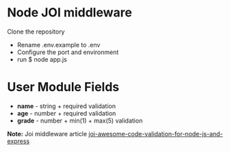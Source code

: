 # Node JOI middleware

Clone the repository
  - Rename .env.example to .env
  - Configure the port and environment
  - run $ node app.js

# User Module Fields

  - **name** - string + required validation
  - **age** - number + required validation
  - **grade** - number + min(1) + max(5) validation

**Note:**
Joi middleware  article [joi-awesome-code-validation-for-node-js-and-express](https://dev.to/itnext/joi-awesome-code-validation-for-node-js-and-express-35pk)
